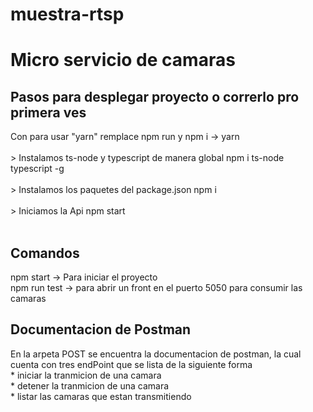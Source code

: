 # muestra-rtsp

<h1> Micro servicio de camaras </h1>

<h2>Pasos para desplegar proyecto o correrlo pro primera ves</h2>

<p>  
    Con para usar "yarn" remplace npm run y npm i -> yarn
    <br/>
    <br/>
    > Instalamos ts-node y typescript de manera global
    npm i ts-node typescript -g
    <br/>
    <br/>
    > Instalamos los paquetes del package.json
    npm i
    <br/>
    <br/>
    > Iniciamos la Api
    npm start
    <br/>
    <br/>
<p/>

<h2>Comandos</h2>

<p>   
    npm start -> Para iniciar el proyecto
    <br/>
    npm run test -> para abrir un front en el puerto 5050 para consumir las camaras
<p/>

<h2>Documentacion de Postman</h2>

<p>    En la arpeta POST se encuentra la documentacion de postman, la cual cuenta con tres endPoint que se lista de la siguiente forma
    <br/>
* iniciar la tranmicion de una camara <br/>
* detener la tranmicion de una camara    <br/>
* listar las camaras que estan transmitiendo <br/>
<p/>


